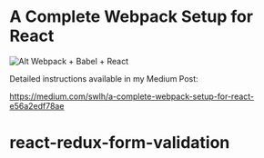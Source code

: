 # A Complete Webpack Setup for React

![Alt Webpack + Babel + React](/src/assets/webpack_babel.png)

Detailed instructions available in my Medium Post:

https://medium.com/swlh/a-complete-webpack-setup-for-react-e56a2edf78ae
# react-redux-form-validation
